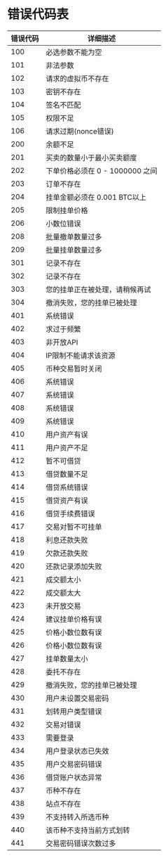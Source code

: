 # 错误代码表

| 错误代码 | 详细描述                        |
| -------- | ------------------------------- |
100	|必选参数不能为空
101	|非法参数
102	|请求的虚拟币不存在
103	|密钥不存在
104	|签名不匹配
105	|权限不足
106	|请求过期(nonce错误)
200	|余额不足
201	|买卖的数量小于最小买卖额度
202	|下单价格必须在 0 - 1000000 之间
203	|订单不存在
204	|挂单金额必须在 0.001 BTC以上
205|限制挂单价格
206	|小数位错误
208	|批量撤单数量过多
209	|批量挂单数量过多
301|记录不存在
302|记录不存在
303|您的挂单正在被处理，请稍候再试
304	|撤消失败，您的挂单已被处理
401	|系统错误
402|求过于频繁
403|非开放API
404|IP限制不能请求该资源
405|币种交易暂时关闭
406|系统错误
407|系统错误
408|系统错误
409|系统错误
410|用户资产有误
411|用户资产不足
412|暂不可借贷
413|借贷数量不足
414|借贷系统错误
415|借贷资产有误
416|借贷手续费错误
417|交易对暂不可挂单
418|利息还款失败
419|欠款还款失败
420|还款记录添加失败
421|成交额太小
422|成交额太大
423|未开放交易
424|建议挂单价格有误
425|价格小数位数有误
426|价格小数位数有误
427|挂单数量太小
428|委托不存在
429|撤消失败，您的挂单已被处理
430|用户未设置交易密码
431|划转用户类型错误
432|交易对错误
433|需要登录
434|用户登录状态已失效
435|用户交易密码错误
436|借贷账户状态异常
437|币种不存在
438|站点不存在
439|不支持转入所选币种
440|该币种不支持当前方式划转
441|交易密码错误次数过多


